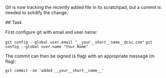 Git is now tracking the recently added file in its scratchpad, but a commit is needed to solidify the change.

## Task

First configure git with email and user name:

`git config --global user.email "__your__short__name__@csc.com"`
`git config --global user.name "Your Name"`

The commit can then be signed (s flag) with an appropriate message (m flag):

`git commit -sm 'added __your__short__name__'`
